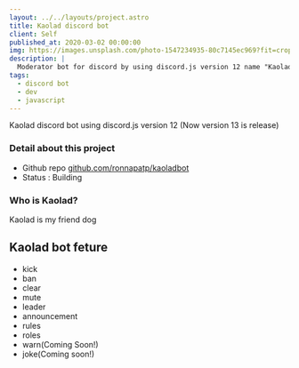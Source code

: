 ```yaml
---
layout: ../../layouts/project.astro
title: Kaolad discord bot
client: Self
published_at: 2020-03-02 00:00:00
img: https://images.unsplash.com/photo-1547234935-80c7145ec969?fit=crop&w=1400&h=700&q=75
description: |
  Moderator bot for discord by using discord.js version 12 name "Kaolad bot"
tags:
  - discord bot
  - dev
  - javascript
---
```


Kaolad discord bot using discord.js version 12 (Now version 13 is release)

### Detail about this project
- Github repo [github.com/ronnapatp/kaoladbot](https://github.com/ronnapatp/kaoladbot)
- Status : Building


### Who is Kaolad?
Kaolad is my friend dog
<!--![image](https://ronnapatpblog.netlify.app/global%20warming.jpg)-->

## Kaolad bot feture
- kick
- ban
- clear
- mute
- leader
- announcement
- rules
- roles
- warn(Coming Soon!)
- joke(Coming soon!)